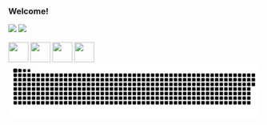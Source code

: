 ### Welcome!
<div>
  <img height="160em" src="https://github-readme-stats.vercel.app/api?username=beaalvess&show_icons=true&theme=midnight-purple&include_all_commits=true&count_private=true"/>
  <img height="160em" src="https://github-readme-stats.vercel.app/api/top-langs/?username=beaalvess&layout=compact&langs_count=16&theme=midnight-purple"/>
</div>
<br>
  <img height="40" width="40" src="https://cdn.jsdelivr.net/gh/devicons/devicon@latest/icons/csharp/csharp-original.svg">
  <img height="40" width="40" src="https://cdn.jsdelivr.net/gh/devicons/devicon@latest/icons/java/java-original.svg">
  <img height="40" width="40" src="https://cdn.jsdelivr.net/gh/devicons/devicon@latest/icons/html5/html5-original.svg">
  <img height="40" width="40" src="https://cdn.jsdelivr.net/gh/devicons/devicon@latest/icons/css3/css3-original.svg">
<br>
<img alt="GitHub Snake" src="https://raw.githubusercontent.com/beaalvess/beaalvess/output/github-contribution-grid-snake-dark.svg"/>
<!--
**beaalvess/beaalvess** is a ✨ _special_ ✨ repository because its `README.md` (this file) appears on your GitHub profile.

Here are some ideas to get you started:

- 🔭 I’m currently working on ...
- 🌱 I’m currently learning ...
- 👯 I’m looking to collaborate on ...
- 🤔 I’m looking for help with ...
- 💬 Ask me about ...
- 📫 How to reach me: ...
- 😄 Pronouns: ...
- ⚡ Fun fact: ...
-->
